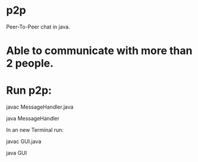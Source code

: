 # p2p
Peer-To-Peer chat in java. 

Able to communicate with more than 2 people.
==============================================
Run p2p:
==============================================
javac MessageHandler.java

java MessageHandler

In an new Terminal run:

javac GUI.java

java GUI
